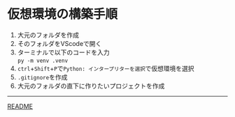# 仮想環境の構築手順

1. 大元のフォルダを作成
2. そのフォルダをVScodeで開く
3. ターミナルで以下のコードを入力  
   `py -m venv .venv`
4. `ctrl`+`Shift`+`P`で`Python: インタープリターを選択`で仮想環境を選択
5.  `.gitignore`を作成
6.  大元のフォルダの直下に作りたいプロジェクトを作成

---

[README](../README.md)